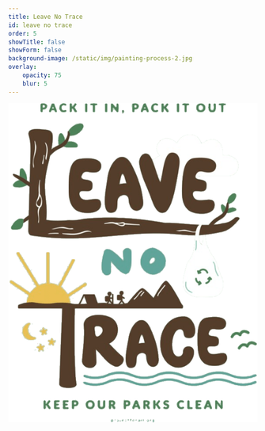```yaml
---
title: Leave No Trace
id: leave no trace
order: 5
showTitle: false
showForm: false
background-image: /static/img/painting-process-2.jpg
overlay:
    opacity: 75
    blur: 5
---
```

![Leave No Trace](/static/img/lnt.png)
